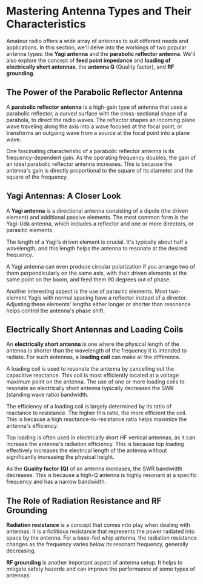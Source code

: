 # Mastering Antenna Types and Their Characteristics

Amateur radio offers a wide array of antennas to suit different needs and applications. In this section, we'll delve into the workings of two popular antenna types: the **Yagi antenna** and the **parabolic reflector antenna**. We'll also explore the concept of **feed point impedance** and **loading of electrically short antennas**, the **antenna Q** (Quality factor), and **RF grounding**. 

## The Power of the Parabolic Reflector Antenna

A **parabolic reflector antenna** is a high-gain type of antenna that uses a parabolic reflector, a curved surface with the cross-sectional shape of a parabola, to direct the radio waves. The reflector shapes an incoming plane wave traveling along the axis into a wave focused at the focal point, or transforms an outgoing wave from a source at the focal point into a plane wave.

One fascinating characteristic of a parabolic reflector antenna is its frequency-dependent gain. As the operating frequency doubles, the gain of an ideal parabolic reflector antenna increases. This is because the antenna's gain is directly proportional to the square of its diameter and the square of the frequency.

## Yagi Antennas: A Closer Look

A **Yagi antenna** is a directional antenna consisting of a dipole (the driven element) and additional passive elements. The most common form is the Yagi-Uda antenna, which includes a reflector and one or more directors, or parasitic elements.

The length of a Yagi's driven element is crucial. It's typically about half a wavelength, and this length helps the antenna to resonate at the desired frequency.

A Yagi antenna can even produce circular polarization if you arrange two of them perpendicularly on the same axis, with their driven elements at the same point on the boom, and feed them 90 degrees out of phase.

Another interesting aspect is the use of parasitic elements. Most two-element Yagis with normal spacing have a reflector instead of a director. Adjusting these elements' lengths either longer or shorter than resonance helps control the antenna's phase shift.

## Electrically Short Antennas and Loading Coils

An **electrically short antenna** is one where the physical length of the antenna is shorter than the wavelength of the frequency it is intended to radiate. For such antennas, a **loading coil** can make all the difference.

A loading coil is used to resonate the antenna by cancelling out the capacitive reactance. This coil is most efficiently located at a voltage maximum point on the antenna. The use of one or more loading coils to resonate an electrically short antenna typically decreases the SWR (standing wave ratio) bandwidth.

The efficiency of a loading coil is largely determined by its ratio of reactance to resistance. The higher this ratio, the more efficient the coil. This is because a high reactance-to-resistance ratio helps maximize the antenna's efficiency.

Top loading is often used in electrically short HF vertical antennas, as it can increase the antenna's radiation efficiency. This is because top loading effectively increases the electrical length of the antenna without significantly increasing the physical height.

As the **Quality factor (Q)** of an antenna increases, the SWR bandwidth decreases. This is because a high-Q antenna is highly resonant at a specific frequency and has a narrow bandwidth.

## The Role of Radiation Resistance and RF Grounding

**Radiation resistance** is a concept that comes into play when dealing with antennas. It is a fictitious resistance that represents the power radiated into space by the antenna. For a base-fed whip antenna, the radiation resistance changes as the frequency varies below its resonant frequency, generally decreasing.

**RF grounding** is another important aspect of antenna setup. It helps to mitigate safety hazards and can improve the performance of some types of antennas.